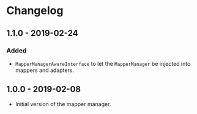 # Changelog

## 1.1.0 - 2019-02-24

### Added

- `MapperManagerAwareInterface` to let the `MapperManager` be injected into mappers and adapters.

## 1.0.0 - 2019-02-08

- Initial version of the mapper manager.
